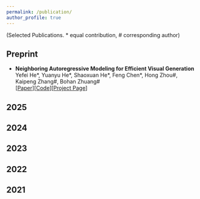 ```yaml
---
permalink: /publication/
author_profile: true
---
```

(Selected Publications. * equal contribution, # corresponding author)

## Preprint
- **Neighboring Autoregressive Modeling for Efficient Visual Generation**  
Yefei He\*, Yuanyu He\*, Shaoxuan He\*, Feng Chen\*, Hong Zhou#, Kaipeng Zhang#, Bohan Zhuang#  
\[[Paper](https://arxiv.org/pdf/2503.10696)\]\[[Code](https://github.com/ThisisBillhe/NAR)\]\[[Project Page](https://yuanyu0.github.io/nar/)\]

## 2025

## 2024

## 2023

## 2022

## 2021